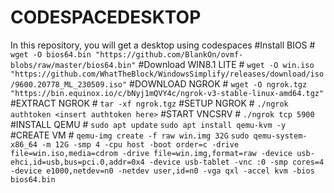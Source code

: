 # CODESPACEDESKTOP #
In this repository, you will get a desktop using codespaces
#Install BIOS #
``wget -O bios64.bin "https://github.com/BlankOn/ovmf-blobs/raw/master/bios64.bin"``
#Download WIN8.1 LITE #
``wget -O win.iso "https://github.com/WhatTheBlock/WindowsSimplify/releases/download/iso/9600.20778_ML_230509.iso"``
#DOWNLOAD NGROK #
``wget -O ngrok.tgz "https://bin.equinox.io/c/bNyj1mQVY4c/ngrok-v3-stable-linux-amd64.tgz"``
#EXTRACT NGROK #
``tar -xf ngrok.tgz``
#SETUP NGROK #
``./ngrok authtoken <insert authtoken here>``
#START VNCSRV #
``./ngrok tcp 5900``
#INSTALL QEMU #
``sudo apt update``
``sudo apt install qemu-kvm -y``
#CREATE VM #
``qemu-img create -f raw win.img 32G``
``sudo qemu-system-x86_64 -m 12G -smp 4 -cpu host -boot order=c -drive file=win.iso,media=cdrom -drive file=win.img,format=raw -device usb-ehci,id=usb,bus=pci.0,addr=0x4 -device usb-tablet -vnc :0 -smp cores=4 -device e1000,netdev=n0 -netdev user,id=n0 -vga qxl -accel kvm -bios bios64.bin``
